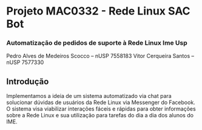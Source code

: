 # Projeto MAC0332  -  Rede Linux SAC Bot
### Automatização  de pedidos de suporte à Rede Linux Ime Usp
Pedro Alves de Medeiros Scocco – nUSP 7558183
Vitor Cerqueira Santos – nUSP 7577330


## Introdução
Implementamos a ideia de um sistema automatizado via chat para solucionar dúvidas de usuários da Rede Linux via Messenger do Facebook. O sistema visa viabilizar interações fáceis e rápidas para obter informações sobre a Rede Linux  e sua utilização para tarefas do dia a dia dos alunos do IME.
